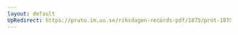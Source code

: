 ```yaml
---
layout: default
UpRedirect: https://pruto.im.uu.se/riksdagen-records-pdf/1875/prot-1875--ak--019/prot-1875--ak--019_035.pdf
---
```

